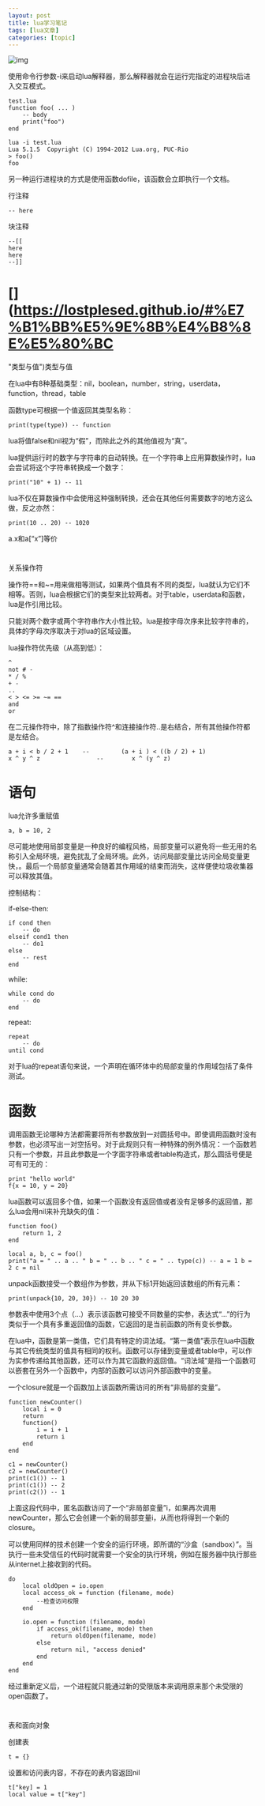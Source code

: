 ```yaml
---
layout: post
title: lua学习笔记 
tags: [lua文章]
categories: [topic]
---
```

![img](https://lostplesed.github.io/images/lua.jpg)

使用命令行参数-i来启动lua解释器，那么解释器就会在运行完指定的进程块后进入交互模式。

    
    
    test.lua
    function foo( ... )
        -- body
        print("foo")
    end
    
    lua -i test.lua
    Lua 5.1.5  Copyright (C) 1994-2012 Lua.org, PUC-Rio
    > foo()
    foo
    

另一种运行进程块的方式是使用函数dofile，该函数会立即执行一个文档。

行注释

    
    
    -- here
    

块注释

    
    
    --[[
    here
    here
    --]]
    

# [](https://lostplesed.github.io/#%E7%B1%BB%E5%9E%8B%E4%B8%8E%E5%80%BC
"类型与值")类型与值

在lua中有8种基础类型：nil，boolean，number，string，userdata，function，thread，table

函数type可根据一个值返回其类型名称：

    
    
    print(type(type)) -- function
    

lua将值false和nil视为“假”，而除此之外的其他值视为“真”。

lua提供运行时的数字与字符串的自动转换。在一个字符串上应用算数操作时，lua会尝试将这个字符串转换成一个数字：

    
    
    print("10" + 1) -- 11
    

lua不仅在算数操作中会使用这种强制转换，还会在其他任何需要数字的地方这么做，反之亦然：

    
    
    print(10 .. 20) -- 1020
    

a.x和a[“x”]等价

#
[](https://lostplesed.github.io/#%E5%85%B3%E7%B3%BB%E6%93%8D%E4%BD%9C%E7%AC%A6
"关系操作符")关系操作符

操作符==和~=用来做相等测试，如果两个值具有不同的类型，lua就认为它们不相等。否则，lua会根据它们的类型来比较两者。对于table，userdata和函数，lua是作引用比较。

只能对两个数字或两个字符串作大小性比较。lua是按字母次序来比较字符串的，具体的字母次序取决于对lua的区域设置。

lua操作符优先级（从高到低）：

    
    
    ^
    not # -
    * / %
    + -
    ..
    < > <= >= ~= ==
    and
    or
    

在二元操作符中，除了指数操作符^和连接操作符..是右结合，所有其他操作符都是左结合。

    
    
    a + i < b / 2 + 1    --         (a + i ) < ((b / 2) + 1)
    x ^ y ^ z                --        x ^ (y ^ z)
    

# [](https://lostplesed.github.io/#%E8%AF%AD%E5%8F%A5 "语句")语句

lua允许多重赋值

    
    
    a, b = 10, 2
    

尽可能地使用局部变量是一种良好的编程风格，局部变量可以避免将一些无用的名称引入全局环境，避免扰乱了全局环境。此外，访问局部变量比访问全局变量更快，。最后一个局部变量通常会随着其作用域的结束而消失，这样便使垃圾收集器可以释放其值。

控制结构：

if-else-then:

    
    
    if cond then
        -- do
    elseif cond1 then
        -- do1
    else
        -- rest
    end
    

while:

    
    
    while cond do
        -- do
    end
    

repeat:

    
    
    repeat
        -- do
    until cond
    

对于lua的repeat语句来说，一个声明在循环体中的局部变量的作用域包括了条件测试。

# [](https://lostplesed.github.io/#%E5%87%BD%E6%95%B0 "函数")函数

调用函数无论哪种方法都需要将所有参数放到一对圆括号中。即使调用函数时没有参数，也必须写出一对空括号。对于此规则只有一种特殊的例外情况：一个函数若只有一个参数，并且此参数是一个字面字符串或者table构造式，那么圆括号便是可有可无的：

    
    
    print "hello world"
    f{x = 10, y = 20}
    

lua函数可以返回多个值，如果一个函数没有返回值或者没有足够多的返回值，那么lua会用nil来补充缺失的值：

    
    
    function foo()
        return 1, 2
    end
    
    local a, b, c = foo()
    print("a = " .. a .. " b = " .. b .. " c = " .. type(c)) -- a = 1 b = 2 c = nil
    

unpack函数接受一个数组作为参数，并从下标1开始返回该数组的所有元素：

    
    
    print(unpack{10, 20, 30}) -- 10 20 30
    

参数表中使用3个点（…）表示该函数可接受不同数量的实参，表达式“…”的行为类似于一个具有多重返回值的函数，它返回的是当前函数的所有变长参数。

在lua中，函数是第一类值，它们具有特定的词法域。“第一类值”表示在lua中函数与其它传统类型的值具有相同的权利。函数可以存储到变量或者table中，可以作为实参传递给其他函数，还可以作为其它函数的返回值。“词法域”是指一个函数可以嵌套在另外一个函数中，内部的函数可以访问外部函数中的变量。

一个closure就是一个函数加上该函数所需访问的所有“非局部的变量”。

    
    
    function newCounter()
        local i = 0
        return
        function()
            i = i + 1
            return i
        end
    end
    
    c1 = newCounter()
    c2 = newCounter()
    print(c1()) -- 1
    print(c1()) -- 2
    print(c2()) -- 1
    

上面这段代码中，匿名函数访问了一个“非局部变量”i，如果再次调用newCounter，那么它会创建一个新的局部变量i，从而也将得到一个新的closure。

可以使用同样的技术创建一个安全的运行环境，即所谓的“沙盒（sandbox）”。当执行一些未受信任的代码时就需要一个安全的执行环境，例如在服务器中执行那些从internet上接收到的代码。

    
    
    do
        local oldOpen = io.open
        local access_ok = function (filename, mode)
            --检查访问权限
        end
    
        io.open = function (filename, mode)
            if access_ok(filename, mode) then
                return oldOpen(filename, mode)
            else
                return nil, "access denied"
            end
        end
    end
    

经过重新定义后，一个进程就只能通过新的受限版本来调用原来那个未受限的open函数了。

#
[](https://lostplesed.github.io/#%E8%A1%A8%E5%92%8C%E9%9D%A2%E5%90%91%E5%AF%B9%E8%B1%A1
"表和面向对象")表和面向对象

创建表

    
    
    t = {}
    

设置和访问表内容，不存在的表内容返回nil

    
    
    t["key] = 1
    local value = t["key"]